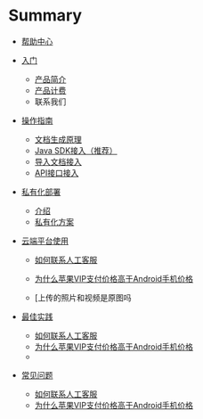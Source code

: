 # Summary
* [帮助中心](README.md)

* [入门](getting-started/index.md)

    * [产品简介](getting-started/apideploy-overview.md)
    * [产品计费](getting-started/apideploy-pricing.md)
    * 联系我们

* [操作指南](user-guide/user-guide.md)
    * [文档生成原理](user-guide/apideploy-generation-principle.md)
    * [Java SDK接入（推荐）](user-guide/apideploy-java-sdk-access.md)
    * [导入文档接入](user-guide/apideploy-import-api.md)
    * [API接口接入](user-guide/apideploy-api.md)
    
* [私有化部署](deploy/private-deployment.md)
    * [介绍](deploy/apideploy-private-deployment-introduces.md)
    * [私有化方案](deploy/apideploy-private-deployment-solutions.md)
    
* [云端平台使用](qa/more.md)
    * [如何联系人工客服](xinbeitime/how_to_contact_manual_customer_service.md)
    * [为什么苹果VIP支付价格高于Android手机价格](xinbeitime/why_does_Apple_pay_more_for_VIP_than_Android_phones.md)    
    
    * [上传的照片和视频是原图吗

* [最佳实践](qa/more.md)
    * [如何联系人工客服](xinbeitime/how_to_contact_manual_customer_service.md)
    * [为什么苹果VIP支付价格高于Android手机价格](xinbeitime/why_does_Apple_pay_more_for_VIP_than_Android_phones.md)
    * 
* [常见问题](qa/more.md)
    * [如何联系人工客服](xinbeitime/how_to_contact_manual_customer_service.md)
    * [为什么苹果VIP支付价格高于Android手机价格](xinbeitime/why_does_Apple_pay_more_for_VIP_than_Android_phones.md)
